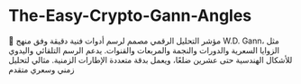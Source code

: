 # The-Easy-Crypto-Gann-Angles
🧭 مؤشر التحليل الرقمي مصمم لرسم أدوات فنية دقيقة وفق منهج W.D. Gann، مثل الزوايا السعرية والدورات والنجمة والمربعات والقنوات. يدعم الرسم التلقائي واليدوي للأشكال الهندسية حتى عشرين ضلعًا، ويعمل بدقة متعددة الإطارات الزمنية. مثالي لتحليل زمني وسعري متقدم
